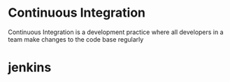 # Continuous Integration
Continuous Integration is a development practice where all developers in a team make changes to the code base regularly

# jenkins

